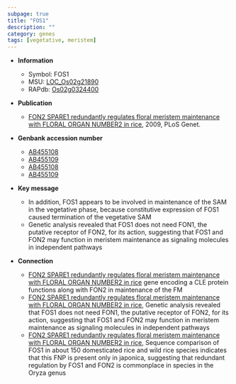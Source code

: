 ```yaml
---
subpage: true
title: "FOS1"
description: ""
category: genes
tags: [vegetative, meristem]
---
```


* **Information**  
    + Symbol: FOS1  
    + MSU: [LOC_Os02g21890](http://rice.plantbiology.msu.edu/cgi-bin/ORF_infopage.cgi?orf=LOC_Os02g21890)  
    + RAPdb: [Os02g0324400](http://rapdb.dna.affrc.go.jp/viewer/gbrowse_details/irgsp1?name=Os02g0324400)  

* **Publication**  
    + [FON2 SPARE1 redundantly regulates floral meristem maintenance with FLORAL ORGAN NUMBER2 in rice](http://www.ncbi.nlm.nih.gov/pubmed?term=FON2+SPARE1+redundantly+regulates+floral+meristem+maintenance+with+FLORAL+ORGAN+NUMBER2+in+rice%5BTitle%5D), 2009, PLoS Genet.

* **Genbank accession number**  
    + [AB455108](http://www.ncbi.nlm.nih.gov/nuccore/AB455108)
    + [AB455109](http://www.ncbi.nlm.nih.gov/nuccore/AB455109)
    + [AB455108](http://www.ncbi.nlm.nih.gov/nuccore/AB455108)
    + [AB455109](http://www.ncbi.nlm.nih.gov/nuccore/AB455109)

* **Key message**  
    + In addition, FOS1 appears to be involved in maintenance of the SAM in the vegetative phase, because constitutive expression of FOS1 caused termination of the vegetative SAM
    + Genetic analysis revealed that FOS1 does not need FON1, the putative receptor of FON2, for its action, suggesting that FOS1 and FON2 may function in meristem maintenance as signaling molecules in independent pathways

* **Connection**  
    + [FON2 SPARE1 redundantly regulates floral meristem maintenance with FLORAL ORGAN NUMBER2 in rice](FOS1) gene encoding a CLE protein functions along with FON2 in maintenance of the FM
    + [FON2 SPARE1 redundantly regulates floral meristem maintenance with FLORAL ORGAN NUMBER2 in rice](http://www.ncbi.nlm.nih.gov/pubmed?term=FON2+SPARE1+redundantly+regulates+floral+meristem+maintenance+with+FLORAL+ORGAN+NUMBER2+in+rice%5BTitle%5D), Genetic analysis revealed that FOS1 does not need FON1, the putative receptor of FON2, for its action, suggesting that FOS1 and FON2 may function in meristem maintenance as signaling molecules in independent pathways
    + [FON2 SPARE1 redundantly regulates floral meristem maintenance with FLORAL ORGAN NUMBER2 in rice](http://www.ncbi.nlm.nih.gov/pubmed?term=FON2+SPARE1+redundantly+regulates+floral+meristem+maintenance+with+FLORAL+ORGAN+NUMBER2+in+rice%5BTitle%5D), Sequence comparison of FOS1 in about 150 domesticated rice and wild rice species indicates that this FNP is present only in japonica, suggesting that redundant regulation by FOS1 and FON2 is commonplace in species in the Oryza genus



